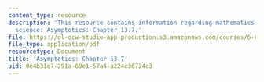 ```yaml
---
content_type: resource
description: 'This resource contains information regarding mathematics for computer
  science: Asymptotics: Chapter 13.7.'
file: https://ol-ocw-studio-app-production.s3.amazonaws.com/courses/6-042j-mathematics-for-computer-science-spring-2015/0e4b31e7291a69e157a4a224c36724c3_MIT6_042JS15_Session24.pdf
file_type: application/pdf
resourcetype: Document
title: 'Asymptotics: Chapter 13.7'
uid: 0e4b31e7-291a-69e1-57a4-a224c36724c3
---
```

